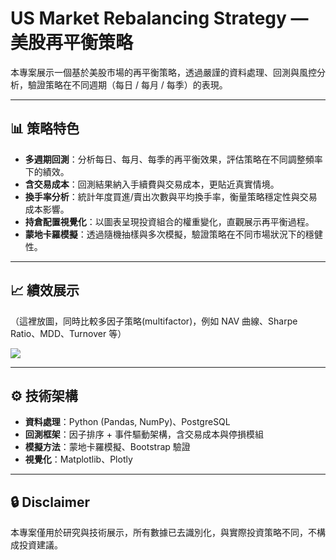 # US Market Rebalancing Strategy — 美股再平衡策略

本專案展示一個基於美股市場的再平衡策略，透過嚴謹的資料處理、回測與風控分析，驗證策略在不同週期（每日 / 每月 / 每季）的表現。

---

## 📊 策略特色
- **多週期回測**：分析每日、每月、每季的再平衡效果，評估策略在不同調整頻率下的績效。
- **含交易成本**：回測結果納入手續費與交易成本，更貼近真實情境。
- **換手率分析**：統計年度買進/賣出次數與平均換手率，衡量策略穩定性與交易成本影響。
- **持倉配置視覺化**：以圖表呈現投資組合的權重變化，直觀展示再平衡過程。
- **蒙地卡羅模擬**：透過隨機抽樣與多次模擬，驗證策略在不同市場狀況下的穩健性。

---

## 📈 績效展示
（這裡放圖，同時比較多因子策略(multifactor)，例如 NAV 曲線、Sharpe Ratio、MDD、Turnover 等）

[![](QQQ_rotation&multifactor_benchmark.png)](https://github.com/linshen0518/QQQ_rotation/commit/01e04817c91556f926cb26d0c2c406ece8d9924c)

---

## ⚙️ 技術架構
- **資料處理**：Python (Pandas, NumPy)、PostgreSQL
- **回測框架**：因子排序 + 事件驅動架構，含交易成本與停損模組
- **模擬方法**：蒙地卡羅模擬、Bootstrap 驗證
- **視覺化**：Matplotlib、Plotly

---

## 🔒 Disclaimer
本專案僅用於研究與技術展示，所有數據已去識別化，與實際投資策略不同，不構成投資建議。
